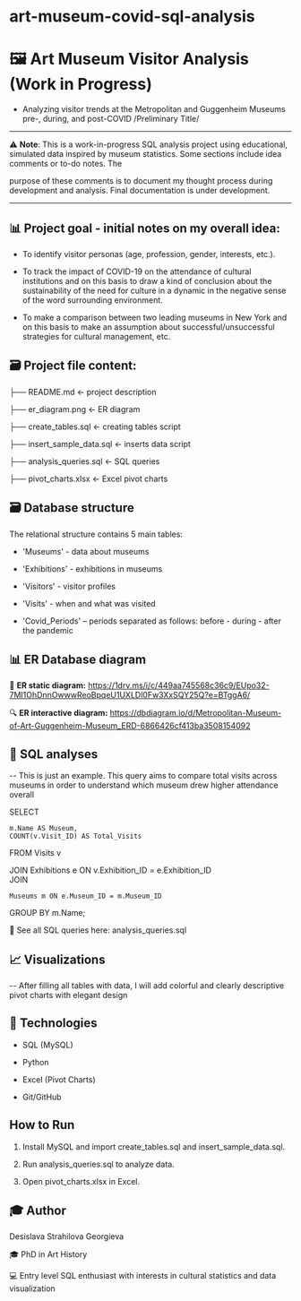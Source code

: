 # art-museum-covid-sql-analysis

# 🖼️ Art Museum Visitor Analysis (Work in Progress)

* Analyzing visitor trends at the Metropolitan and Guggenheim Museums pre-, during, and post-COVID /Preliminary Title/ 
 
________________________________________

⚠️ **Note**: This is a work-in-progress SQL analysis project using educational, simulated data inspired by museum statistics. Some sections include idea comments or to-do notes. The 

purpose of these comments is to document my thought process during development and analysis. Final documentation is under development.

________________________________________

## 📊 Project goal - initial notes on my overall idea:

- To identify visitor personas (age, profession, gender, interests, etc.).
  
  
- To track the impact of COVID-19 on the attendance of cultural institutions and on this basis to draw a kind of conclusion about the sustainability of the need for culture in a dynamic
  in the negative sense of the word surrounding environment.
  
  
- To make a comparison between two leading museums in New York and on this basis to make an assumption about successful/unsuccessful strategies for cultural management, etc.



## 🗃️ Project file content:

├── README.md               <- project description

├── er_diagram.png          <- ER diagram

├── create_tables.sql       <- creating tables script

├── insert_sample_data.sql  <- inserts data script

├── analysis_queries.sql    <- SQL queries

├── pivot_charts.xlsx       <- Excel pivot charts



## 🗃️ Database structure

The relational structure contains 5 main tables:

- 'Museums' - data about museums
  
- 'Exhibitions' - exhibitions in museums
  
- 'Visitors' - visitor profiles
  
- 'Visits' - when and what was visited
  
- 'Covid_Periods' – periods separated as follows: before - during - after the pandemic



## 📊 ER Database diagram

🧩 **ER static diagram:**  https://1drv.ms/i/c/449aa745568c36c9/EUpo32-7MI1OhDnnOwwwReoBpqeU1UXLDl0Fw3XxSQY25Q?e=BTggA6/


🔍 **ER interactive diagram:** https://dbdiagram.io/d/Metropolitan-Museum-of-Art-Guggenheim-Museum_ERD-6866426cf413ba3508154092



## 🧠 SQL analyses

-- This is just an example. This query aims to compare total visits across museums in order to understand which museum drew higher attendance overall

SELECT 

    m.Name AS Museum,
    COUNT(v.Visit_ID) AS Total_Visits
FROM 
    Visits v
    
JOIN 
    Exhibitions e ON v.Exhibition_ID = e.Exhibition_ID    
JOIN 

    Museums m ON e.Museum_ID = m.Museum_ID    
GROUP BY m.Name; 


🔎 See all SQL queries here: analysis_queries.sql



## 📈 Visualizations
-- After filling all tables with data, I will add colorful and clearly descriptive pivot charts with elegant design



## 🚀 Technologies
- SQL (MySQL)
  
- Python
  
- Excel (Pivot Charts)
  
- Git/GitHub



## How to Run
1. Install MySQL and import create_tables.sql and insert_sample_data.sql.
   
3. Run analysis_queries.sql to analyze data.
   
5. Open pivot_charts.xlsx in Excel.

   
## 🎓 Author
Desislava Strahilova Georgieva 

🎓 PhD in Art History 

💻 Entry level SQL enthusiast with interests in cultural statistics and data visualization  
